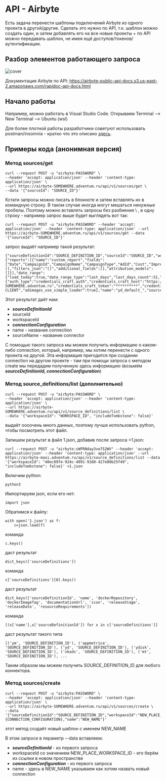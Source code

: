 # API - Airbyte

Есть задача перенести шаблоны подключений Airbyte из одного проекта в другой/другие. Сделать это нужно по API, т.к. шаблон можно создать один, и затем добавлять его на все новые проекты + по API можно передавать шаблон, не имея ещё доступов/токенов/аутентификации.

## Разбор элементов работающего запроса

![cover](https://github.com/Malakhova-Natalya/Snippets/blob/main/API/Airbyte/API%20Airbyte%20разбор%20запроса.png)

Документация Airbyte по API: https://airbyte-public-api-docs.s3.us-east-2.amazonaws.com/rapidoc-api-docs.html

## Начало работы

Например, можно работать в Visual Studio Code. Открываем Terminal --> New Terminal --> Ubuntu (wsl)

Для более плотной работы разработчики советуют использовать postman/insomnia - кратко что это описано [здесь](https://github.com/Malakhova-Natalya/Snippets/tree/main/API).


## Примеры кода (анонимная версия)

### Метод sources/get

    curl --request POST -u "airbyte:PASSWORD" \
    --header 'accept: application/json' --header 'content-type: application/json' \
    --url https://airbyte-SOMEWHERE.adventum.ru/api/v1/sources/get \
    --data '{"sourceId": "SOURCE_ID"}'

Кстати запросы можно писать в блокноте и затем вставлять их в командную строку. В таком случае иногда могут мешаться ненужные пробелы. Поэтому можно вставлять запросы без разбиения \ , в одну строку - например запрос выше будет выглядеть вот так:

    curl --request POST -u "airbyte:PASSWORD" --header 'accept: application/json' --header 'content-type: application/json' --url https://airbyte-SOMEWHERE.adventum.ru/api/v1/sources/get --data '{"sourceId": "SOURCE_ID"}'

запрос выдаёт например такой результат:

    {"sourceDefinitionId":"SOURCE_DEFINITION_ID","sourceId":"SOURCE_ID","workspaceId":"WORKSPACE_ID","connectionConfiguration":{"reports":[{"name":"custom_report","fields":["Date","CampaignId","CampaignName","CampaignType","AdId","Cost","Impressions","Clicks"],"goal_ids":[],"filters_json":"[]","additional_fields":[],"attribution_models":[]}],"date_range":{"load_today":true,"date_range_type":"last_days","last_days_count":5},"credentials":{"auth_type":"credentials_craft_auth","credentials_craft_host":"https://credentialscraft-SOMEWHERE.adventum.ru","credentials_craft_token":"**********","credentials_craft_token_id":TOKEN_NUMBER},"client_login":"adventum-CLIENT","adimages_use_simple_loader":true},"name":"yd_default_","sourceName":"yd"}

Этот результат даёт нам:
- ***sourceDefinitionId***
- sourceId
- workspaceId
- ***connectionConfiguration***
- name - название connection 
- sourceName - название connector

С помощью такого запроса мы можем получить информацию о каком-либо connection, который, например, мы хотим перенести с одного проекта на другой. Эта информация пригодится при создании connection на другом проекте - там при помощи запроса с методом create мы передадим полученную здесь информацию (возьмём ***sourceDefinitionId, connectionConfiguration***) 

### Метод source_definitions/list (дополнительно)

    curl --request POST -u "airbyte:PASSWORD" \
    --header 'accept: application/json' --header 'content-type: application/json' \
    --url https://airbyte-SOMEWHERE.adventum.ru/api/v1/source_definitions/list \
    --data '{"workspaceId": "WORKSPACE_ID", "includeTombstone": false}'

выдаёт оооочень много данных, поэтому лучше использовать python, чтобы посмотреть этот файл.

Запишем результат в файл 1.json, добавив после запроса >1.json:

    curl --request POST -u "airbyte:sWFRNday3ve752WV" --header 'accept: application/json' --header 'content-type: application/json' --url https://airbyte-maxi.adventum.ru/api/v1/source_definitions/list --data '{"workspaceId": "40ec897e-924c-4091-9160-427e80b25f49", "includeTombstone": false}' >1.json

Включим python:

    python3
    
Импортируем json, если его нет:

    import json
    
Обратимся к файлу:

    with open('1.json') as f:
        c=json.load(f)

команда

    c.keys()

даст результат

    dict_keys(['sourceDefinitions'])

команда

    c['sourceDefinitions'][0].keys()

даст результат

    dict_keys(['sourceDefinitionId', 'name', 'dockerRepository', 'dockerImageTag', 'documentationUrl', 'icon', 'releaseStage', 'releaseDate', 'resourceRequirements'])

команда

    [(x['name'],x['sourceDefinitionId']) for x in c['sourceDefinitions']]

даст результат такого типа

    [('ym', 'SOURCE_DEFINITION_ID'), ('appmetrica', 'SOURCE_DEFINITION_ID'), ('yd', 'SOURCE_DEFINITION_ID'), ('ydisk', 'SOURCE_DEFINITION_ID'), ('vkads', 'SOURCE_DEFINITION_ID'), ('mt', 'SOURCE_DEFINITION_ID'), ...

Таким образом мы можем получить SOURCE_DEFINITION_ID для любого коннектора.

### Метод sources/create

    curl --request POST -u "airbyte:PASSWORD" \
    --header 'accept: application/json' --header 'content-type: application/json' \
    --url https://airbyte-SOMEWHERE.adventum.ru/api/v1/sources/create \
    --data '{"sourceDefinitionId":"SOURCE_DEFINITION_ID","workspaceId":"NEW_PLACE_WORKSPACE_ID","connectionConfiguration":{CONNECTION_CONFIGURATION},"name":"NEW_NAME"}'

этот метод создаёт новый шаблон с именем NEW_NAME 

В этом запросе в пераметр --data вставляем:
- ***sourceDefinitionId*** - из первого запроса
- workspaceId со значением NEW_PLACE_WORKSPACE_ID - его берём из ссылки в новом пространстве
- ***connectionConfiguration*** - из первого запроса 
- name - здесь в NEW_NAME указываем как хотим назвать новый connection
